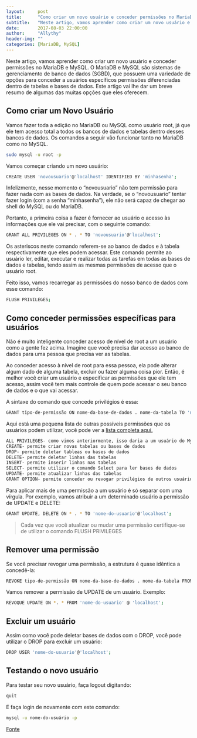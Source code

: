 ```yaml
---
layout:     post
title:      "Como criar um novo usuário e conceder permissões no MariaDB e MySQL "
subtitle:   "Neste artigo, vamos aprender como criar um novo usuário e conceder permissões no MariaDB e MySQL"
date:       2017-08-03 22:00:00
author:     "Allythy"
header-img: ""
categories: [MariaDB, MySQL]
---
```

Neste artigo, vamos aprender como criar um novo usuário e conceder permissões no MariaDB e MySQL. O  MariaDB e MySQL são sistemas de gerenciamento de banco de dados (SGBD), que possuem uma variedade de opções para conceder a usuários específicos permissões diferenciadas dentro de tabelas e bases de dados. Este artigo vai lhe dar um breve resumo de algumas das muitas opções que eles oferecem.

## Como criar um Novo Usuário

Vamos fazer toda a edição no MariaDB ou MySQL como usuário root, já que ele tem acesso total a todos os bancos de dados e tabelas dentro desses bancos de dados. Os comandos a seguir vão funcionar tanto no MariaDB como no MySQL.

```bash
sudo mysql -u root -p
```
Vamos começar criando um novo usuário:

```bash
CREATE USER 'novousuario'@'localhost' IDENTIFIED BY 'minhasenha';
```

Infelizmente, nesse momento o “novousuario” não tem permissão para fazer nada com as bases de dados. Na verdade, se o “novousuario” tentar fazer login (com a senha “minhasenha”), ele não será capaz de chegar ao shell do MySQL ou do MariaDB.

Portanto, a primeira coisa a fazer é fornecer ao usuário o acesso às informações que ele vai precisar, com o seguinte comando:

```bash
GRANT ALL PRIVILEGES ON * . * TO 'novousuario'@'localhost';
```

Os asteriscos neste comando referem-se ao banco de dados e à tabela respectivamente que eles podem acessar. Este comando permite ao usuário ler, editar, executar e realizar todas as tarefas em todas as bases de dados e tabelas, tendo assim as mesmas permissões de acesso que o usuário root.

Feito isso, vamos recarregar as permissões do nosso banco de dados com esse comando:

```bash
FLUSH PRIVILEGES;
```

## Como conceder permissões específicas para usuários

Não é muito inteligente conceder acesso de nível de root a um usuário como a gente fez acima. Imagine que você precisa dar acesso ao banco de dados para uma pessoa que precisa ver as tabelas.

Ao conceder acesso à nível de root para essa pessoa, ela pode alterar algum dado de alguma tabela, excluir ou fazer alguma coisa pior. Então, é melhor você criar um usuário e especificar as permissões que ele tem acesso, assim você tem mais controle de quem pode acessar o seu banco de dados e o que vai acessar.

A sintaxe do comando que concede privilégios é essa:

```bash
GRANT tipo-de-permissão ON nome-da-base-de-dados . nome-da-tabela TO 'nome-do-usuário'@'localhost';
```

Aqui está uma pequena lista de outras possíveis permissões que os usuários podem utilizar, você pode ver a <a href="https://dev.mysql.com/doc/refman/5.7/en/privileges-provided.html" target="_ blank">lista completa aqui.</a>

```bash
ALL PRIVILEGES- como vimos anteriormente, isso daria a um usuário do MySQL todo o acesso a uma determinada base de dados (ou se nenhuma base de dados for selecionada, todo o sistema)
CREATE- permite criar novas tabelas ou bases de dados
DROP- permite deletar tableas ou bases de dados
DELETE- permite deletar linhas das tabelas
INSERT- permite inserir linhas nas tabelas
SELECT- permite utilizar o comando Select para ler bases de dados
UPDATE- permite atualizar linhas das tabelas
GRANT OPTION- permite conceder ou revogar privilégios de outros usuários
```

Para aplicar mais de uma permissão a um usuário é só separar com uma vírgula. Por exemplo, vamos atribuir a um determinado usuário a permissão de UPDATE e DELETE:

```bash
GRANT UPDATE, DELETE ON * . * TO 'nome-do-usuario'@'localhost';
```
>Cada vez que você atualizar ou mudar uma permissão certifique-se de utilizar o comando FLUSH PRIVILEGES

## Remover uma permissão

Se você precisar revogar uma permissão, a estrutura é quase idêntica a concedê-la:

```bash
REVOKE tipo-de-permissão ON nome-da-base-de-dados . nome-da-tabela FROM 'nome-do-usuário'@'localhost';
```
Vamos remover a permissão de UPDATE de um usuário. Exemplo:

```bash
REVOQUE UPDATE ON *. * FROM 'nome-do-usuario' @ 'localhost';
```

## Excluir um usuário

Assim como você pode deletar bases de dados com o DROP, você pode utilizar o DROP para excluir um usuário:

```bash
DROP USER 'nome-do-usuario'@'localhost';
```

## Testando o novo usuário

Para testar seu novo usuário, faça logout digitando:

```bash
quit
```
E faça login de novamente com este comando:

```bash
mysql -u nome-do-usuário -p
```
<a href="https://www.digitalocean.com/community/tutorials/como-criar-um-novo-usuario-e-conceder-permissoes-no-mysql-pt" target="_ blank">Fonte</a>
